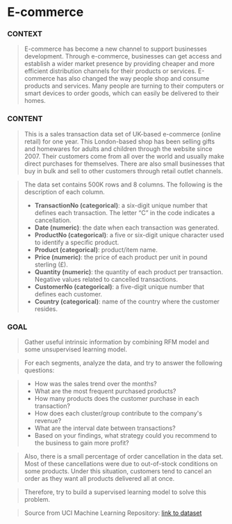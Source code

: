 # E-commerce 

### CONTEXT

> E-commerce has become a new channel to support businesses development. Through e-commerce, businesses can get access and establish a wider market presence by providing cheaper and more efficient distribution channels for their products or services. E-commerce has also changed the way people shop and consume products and services. Many people are turning to their computers or smart devices to order goods, which can easily be delivered to their homes.

### CONTENT
> This is a sales transaction data set of UK-based e-commerce (online retail) for one year. This London-based shop has been selling gifts and homewares for adults and children through the website since 2007. Their customers come from all over the world and usually make direct purchases for themselves. There are also small businesses that buy in bulk and sell to other customers through retail outlet channels.

> The data set contains 500K rows and 8 columns. The following is the description of each column.
> - **TransactionNo (categorical)**: a six-digit unique number that defines each transaction. The letter “C” in the code indicates a cancellation.
> - **Date (numeric)**: the date when each transaction was generated.
> - **ProductNo (categorical)**: a five or six-digit unique character used to identify a specific product.
> - **Product (categorical)**: product/item name.
> - **Price (numeric)**: the price of each product per unit in pound sterling (£).
> - **Quantity (numeric)**: the quantity of each product per transaction. Negative values related to cancelled transactions.
> - **CustomerNo (categorical)**: a five-digit unique number that defines each customer.
> - **Country (categorical)**: name of the country where the customer resides.

### GOAL

> Gather useful intrinsic information by combining RFM model and some unsupervised learning model. 

> For each segments, analyze the data, and try to answer the following questions:

> - How was the sales trend over the months?
> - What are the most frequent purchased products?
> - How many products does the customer purchase in each transaction?
> - How does each cluster/group contribute to the company's revenue?
> - What are the interval date between transactions?
> - Based on your findings, what strategy could you recommend to the business to gain more profit?

> Also, there is a small percentage of order cancellation in the data set. Most of these cancellations were due to out-of-stock conditions on some products. Under this situation, customers tend to cancel an order as they want all products delivered all at once. 

> Therefore, try to build a supervised learning model to solve this problem.

> Source from UCI Machine Learning Repository: [link to dataset](https://archive.ics.uci.edu/ml/datasets/online+retail)
